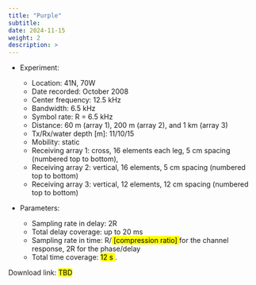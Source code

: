 ```yaml
---
title: "Purple"
subtitle: 
date: 2024-11-15
weight: 2
description: >
---
```


* Experiment:
  * Location: 41N, 70W
  * Date recorded: October 2008
  * Center frequency: 12.5 kHz
  * Bandwidth: 6.5 kHz
  * Symbol rate: R = 6.5 kHz
  * Distance: 60 m (array 1), 200 m (array 2), and 1 km (array 3)
  * Tx/Rx/water depth [m]: 11/10/15
  * Mobility: static
  * Receiving array 1: cross, 16 elements each leg, 5 cm spacing (numbered top to bottom), 
  * Receiving array 2: vertical, 16 elements, 5 cm spacing (numbered top to bottom)
  * Receiving array 3: vertical, 12 elements, 12 cm spacing (numbered top to bottom)
* Parameters:
  * Sampling rate in delay: 2R
  * Total delay coverage: up to 20 ms
  * Sampling rate in time: R/<mark> [compression ratio] </mark> for the channel response, 2R for the phase/delay
  * Total time coverage: <mark> 12 s </mark>.

  <!-- * Maximum frequency of a baseband signal passing through the channel: not to exceed 4.89 kHz. --> 

Download link: <mark> TBD </mark>
